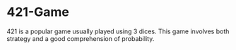 # 421-Game
421 is a popular game usually played using 3 dices. This game involves both strategy and a good comprehension of probability.
